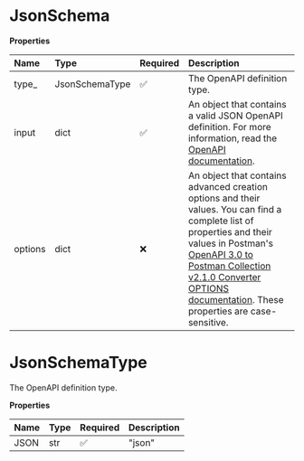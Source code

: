 # JsonSchema

**Properties**

| Name    | Type           | Required | Description                                                                                                                                                                                                                                                                                                                              |
| :------ | :------------- | :------- | :--------------------------------------------------------------------------------------------------------------------------------------------------------------------------------------------------------------------------------------------------------------------------------------------------------------------------------------- |
| type\_  | JsonSchemaType | ✅       | The OpenAPI definition type.                                                                                                                                                                                                                                                                                                             |
| input   | dict           | ✅       | An object that contains a valid JSON OpenAPI definition. For more information, read the [OpenAPI documentation](https://swagger.io/docs/specification/basic-structure/).                                                                                                                                                                 |
| options | dict           | ❌       | An object that contains advanced creation options and their values. You can find a complete list of properties and their values in Postman's [OpenAPI 3.0 to Postman Collection v2.1.0 Converter OPTIONS documentation](https://github.com/postmanlabs/openapi-to-postman/blob/develop/OPTIONS.md). These properties are case-sensitive. |

# JsonSchemaType

The OpenAPI definition type.

**Properties**

| Name | Type | Required | Description |
| :--- | :--- | :------- | :---------- |
| JSON | str  | ✅       | "json"      |

<!-- This file was generated by liblab | https://liblab.com/ -->
